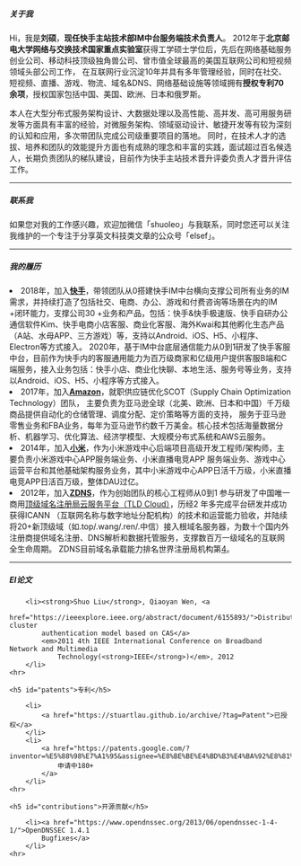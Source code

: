 <div class="zh post-container">
    <h5>关于我</h5>
    <p>
       Hi，我是<strong>刘硕</strong>，<strong>现任快手主站技术部IM中台服务端技术负责人</strong>。
       2012年于<strong>北京邮电大学网络与交换技术国家重点实验室</strong>获得工学硕士学位后，先后在网络基础服务创业公司、移动科技顶级独角兽公司、曾市值全球最高的美国互联网公司和短视频领域头部公司工作，
       在互联网行业沉淀10年并具有多年管理经验，同时在社交、短视频、直播、游戏、物流、域名&DNS、网络基础设施等领域拥有<strong>授权专利70余项</strong
       >，授权国家包括中国、美国、欧洲、日本和俄罗斯。
    </p>
    <p>
     本人在大型分布式服务架构设计、大数据处理以及高性能、高并发、高可用服务研发等方面具有丰富的经验，对微服务架构、领域驱动设计、敏捷开发等有较为深刻的认知和应用，多次带团队完成公司级重要项目的落地。
     同时，在技术人才的选拔、培养和团队的效能提升方面也有成熟的理念和丰富的实践，面试超过百名候选人，长期负责团队的梯队建设，目前作为快手主站技术晋升评委负责人才晋升评估工作。
    </p>
    <hr>
    <h5>联系我</h5>
    <p>
     如果您对我的工作感兴趣，欢迎加微信「shuoleo」与我联系，同时您还可以关注我维护的一个专注于分享英文科技类文章的公众号「elsef」。
    </p>    
    <hr>
    <h5>我的履历</h5>
    <li>
    2018年，加入<strong><a href="https://www.kuaishou.com">快手</a></strong>，带领团队从0搭建快手IM中台横向支撑公司所有业务的IM
    需求，并持续打造了包括社交、电商、办公、游戏和付费咨询等场景在内的IM
    +闭环能力，支撑公司30
    +业务和产品，包括：快手&快手极速版、快手自研办公通信软件Kim、快手电商小店客服、商业化客服、海外Kwai和其他孵化生态产品（A站、水母APP、三方游戏）等，支持以Android、iOS、H5、小程序、Electron等方式接入。
    2020年，基于IM中台底层通信能力从0到1研发了快手客服中台，目前作为快手内的客服通用能力为百万级商家和亿级用户提供客服B端和C
    端服务，接入业务包括：快手小店、商业化快聊、本地生活、服务号等业务，支持以Android、iOS、H5、小程序等方式接入。
    </li>
    <li>
    2017年，加入<strong><a href="https://www.amazon.com">Amazon</a></strong>，就职供应链优化SCOT（Supply
     Chain
     Optimization Technology）团队，
    主要负责为亚马逊全球（北美、欧洲、日本和中国）千万级商品提供自动化的仓储管理、调度分配、定价策略等方面的支持，
    服务于亚马逊零售业务和FBA业务，每年为亚马逊节约数千万美金。核心技术包括海量数据分析、机器学习、优化算法、经济学模型、大规模分布式系统和AWS云服务。
    </li>
    <li>
    2014年，加入<strong><a href="https:///www.xiaomi.com">小米</a></strong
    >，作为小米游戏中心后端项目高级开发工程师/架构师，主要负责小米游戏中心APP服务端业务、小米直播电竞APP
    服务端业务、游戏中心运营平台和其他基础架构服务业务，其中小米游戏中心APP日活千万级，小米直播电竞APP日活百万级，整体DAU过亿。
    </li>
    <li>
    2012年，加入<strong><a href="https://www.zdns.cn/">ZDNS</a></strong>，作为创始团队的核心工程师从0到1
    参与研发了中国唯一商用<a href="https://www.zdns.cn/tldcloud.html">顶级域名注册局云服务平台（TLD Cloud）</a>，历经2
    年多完成平台研发并成功获得ICANN
    （互联网名称与数字地址分配机构）的技术和运营能力验收，并陆续将20+新顶级域（如.top/.wang/.ren/.中信）接入根域名服务器，为数十个国内外注册商提供域名注册、DNS解析和数据托管服务，支撑数百万一级域名的互联网全生命周期。
    ZDNS目前域名承载能力排名世界注册局机构第<a href="https://ntldstats.com/backend">4</a>。
    </li>
    <hr>
    <h5 id="conferences">EI论文</h5>

        <li><strong>Shuo Liu</strong>, Qiaoyan Wen, <a
                href="https://ieeexplore.ieee.org/abstract/document/6155893/">Distributed cluster
            authentication model based on CAS</a>
            <em>2011 4th IEEE International Conference on Broadband Network and Multimedia
                Technology(<strong>IEEE</strong>)</em>, 2012
        </li>
    <hr>

    <h5 id="patents">专利</h5>

        <li>
            <a href="https://stuartlau.github.io/archive/?tag=Patent">已授权</a>
        </li>
        <li>
            <a href="https://patents.google.com/?inventor=%E5%88%98%E7%A1%95&assignee=%E8%BE%BE%E4%BD%B3%E4%BA%92%E8%81%94,%E5%8C%97%E4%BA%AC%E5%B0%8F%E7%B1%B3%E7%A7%BB%E5%8A%A8%E8%BD%AF%E4%BB%B6%E6%9C%89%E9%99%90%E5%85%AC%E5%8F%B8&type=PATENT&num=100&sort=new">
                申请中180+
            </a>
        </li>
    <hr>

    <h5 id="contributions">开源贡献</h5>

        <li><a href="https://www.opendnssec.org/2013/06/opendnssec-1-4-1/">OpenDNSSEC 1.4.1
            Bugfixes</a>
        </li>
    <hr>
        
    
</div>